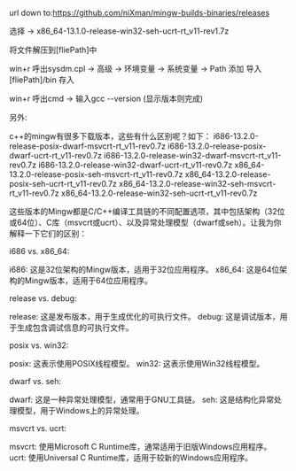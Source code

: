 url down to:https://github.com/niXman/mingw-builds-binaries/releases

选择 -> x86_64-13.1.0-release-win32-seh-ucrt-rt_v11-rev1.7z

将文件解压到[fliePath]中

win+r 呼出sysdm.cpl -> 高级 -> 环境变量 -> 系统变量 -> Path 添加  导入[fliePath]/bin 存入

win+r 呼出cmd -> 输入gcc --version (显示版本则完成)

另外:

c++的mingw有很多下载版本，这些有什么区别呢？如下：
i686-13.2.0-release-posix-dwarf-msvcrt-rt_v11-rev0.7z
i686-13.2.0-release-posix-dwarf-ucrt-rt_v11-rev0.7z
i686-13.2.0-release-win32-dwarf-msvcrt-rt_v11-rev0.7z
i686-13.2.0-release-win32-dwarf-ucrt-rt_v11-rev0.7z
x86_64-13.2.0-release-posix-seh-msvcrt-rt_v11-rev0.7z
x86_64-13.2.0-release-posix-seh-ucrt-rt_v11-rev0.7z
x86_64-13.2.0-release-win32-seh-msvcrt-rt_v11-rev0.7z
x86_64-13.2.0-release-win32-seh-ucrt-rt_v11-rev0.7z

这些版本的Mingw都是C/C++编译工具链的不同配置选项，其中包括架构（32位或64位）、C库（msvcrt或ucrt）、以及异常处理模型（dwarf或seh）。让我为你解释一下它们的区别：

i686 vs. x86_64:

i686: 这是32位架构的Mingw版本，适用于32位应用程序。
x86_64: 这是64位架构的Mingw版本，适用于64位应用程序。

release vs. debug:

release: 这是发布版本，用于生成优化的可执行文件。
debug: 这是调试版本，用于生成包含调试信息的可执行文件。

posix vs. win32:

posix: 这表示使用POSIX线程模型。
win32: 这表示使用Win32线程模型。

dwarf vs. seh:

dwarf: 这是一种异常处理模型，通常用于GNU工具链。
seh: 这是结构化异常处理模型，用于Windows上的异常处理。

msvcrt vs. ucrt:

msvcrt: 使用Microsoft C Runtime库，通常适用于旧版Windows应用程序。
ucrt: 使用Universal C Runtime库，适用于较新的Windows应用程序。
